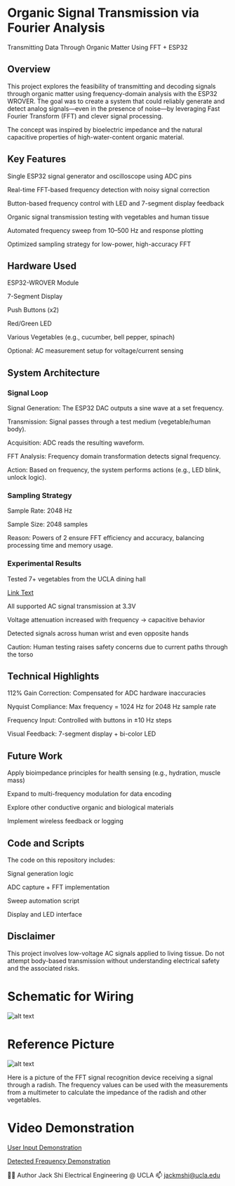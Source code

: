 # Organic Signal Transmission via Fourier Analysis
Transmitting Data Through Organic Matter Using FFT + ESP32

## Overview
This project explores the feasibility of transmitting and decoding signals through organic matter using frequency-domain analysis with the ESP32 WROVER. The goal was to create a system that could reliably generate and detect analog signals—even in the presence of noise—by leveraging Fast Fourier Transform (FFT) and clever signal processing.

The concept was inspired by bioelectric impedance and the natural capacitive properties of high-water-content organic material.

## Key Features
Single ESP32 signal generator and oscilloscope using ADC pins

Real-time FFT-based frequency detection with noisy signal correction

Button-based frequency control with LED and 7-segment display feedback

Organic signal transmission testing with vegetables and human tissue

Automated frequency sweep from 10–500 Hz and response plotting

Optimized sampling strategy for low-power, high-accuracy FFT

## Hardware Used
ESP32-WROVER Module

7-Segment Display

Push Buttons (x2)

Red/Green LED

Various Vegetables (e.g., cucumber, bell pepper, spinach)

Optional: AC measurement setup for voltage/current sensing

## System Architecture
### Signal Loop
Signal Generation: The ESP32 DAC outputs a sine wave at a set frequency.

Transmission: Signal passes through a test medium (vegetable/human body).

Acquisition: ADC reads the resulting waveform.

FFT Analysis: Frequency domain transformation detects signal frequency.

Action: Based on frequency, the system performs actions (e.g., LED blink, unlock logic).

### Sampling Strategy
Sample Rate: 2048 Hz

Sample Size: 2048 samples

Reason: Powers of 2 ensure FFT efficiency and accuracy, balancing processing time and memory usage.

### Experimental Results
Tested 7+ vegetables from the UCLA dining hall

[Link Text]([https://www.example.com](https://docs.google.com/spreadsheets/d/1GZVQGATylODmYl98VlQH3n5RBUiA5maYAZOY3CioH1s/edit?gid=0#gid=0))

All supported AC signal transmission at 3.3V

Voltage attenuation increased with frequency → capacitive behavior

Detected signals across human wrist and even opposite hands

Caution: Human testing raises safety concerns due to current paths through the torso

## Technical Highlights
112% Gain Correction: Compensated for ADC hardware inaccuracies

Nyquist Compliance: Max frequency = 1024 Hz for 2048 Hz sample rate

Frequency Input: Controlled with buttons in ±10 Hz steps

Visual Feedback: 7-segment display + bi-color LED

## Future Work
Apply bioimpedance principles for health sensing (e.g., hydration, muscle mass)

Expand to multi-frequency modulation for data encoding

Explore other conductive organic and biological materials

Implement wireless feedback or logging

## Code and Scripts
The code on this repository includes:

Signal generation logic

ADC capture + FFT implementation

Sweep automation script

Display and LED interface

## Disclaimer
This project involves low-voltage AC signals applied to living tissue. Do not attempt body-based transmission without understanding electrical safety and the associated risks.

# Schematic for Wiring

![alt text](FFT_schematic.png)


# Reference Picture 

![alt text](radish.jpg)

Here is a picture of the FFT signal recognition device receiving a signal through a radish. The frequency values can be used with the measurements from a multimeter to calculate the impedance of the radish and other vegetables.

# Video Demonstration

[User Input Demonstration](IMG_3596_compressed.mp4)

[Detected Frequency Demonstration](IMG_3604_compressed.mp4)


🧑‍🔬 Author
Jack Shi
Electrical Engineering @ UCLA
📫 jackmshi@ucla.edu
